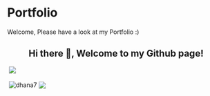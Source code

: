 # Portfolio
Welcome, Please have a look at my Portfolio :)


<h2 align="center">Hi there 👋, Welcome to my Github page!</h2>

&nbsp;![](https://komarev.com/ghpvc/?username=dhana7&color=brightgreen)
<p>&nbsp;<img align="center" src="https://github-readme-stats.vercel.app/api?username=dhana7&show_icons=true&locale=en" alt="dhana7" />
<img align="center" src="https://github-readme-stats.vercel.app/api/top-langs/?username=ashishps1&layout=compact&hide_border=true&&langs_count=10&show_icons=true&theme=transparent" />
</p>
